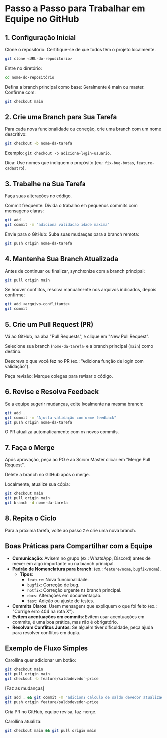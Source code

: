 # Passo a Passo para Trabalhar em Equipe no GitHub

## 1. Configuração Inicial

Clone o repositório: Certifique-se de que todos têm o projeto localmente.

```sh
git clone <URL-do-repositório>
```

Entre no diretório:

```sh
cd nome-do-repositório
```

Defina a branch principal como base: Geralmente é main ou master. Confirme com:

```sh
git checkout main
```

## 2. Crie uma Branch para Sua Tarefa

Para cada nova funcionalidade ou correção, crie uma branch com um nome descritivo:

```sh
git checkout -b nome-da-tarefa
```

Exemplo: `git checkout -b adiciona-login-usuario`.

Dica: Use nomes que indiquem o propósito (ex.: `fix-bug-botao`, `feature-cadastro`).

## 3. Trabalhe na Sua Tarefa

Faça suas alterações no código.

Commit frequente: Divida o trabalho em pequenos commits com mensagens claras:

```sh
git add .
git commit -m "adiciona validacao idade maxima"
```

Envie para o GitHub: Suba suas mudanças para a branch remota:

```sh
git push origin nome-da-tarefa
```

## 4. Mantenha Sua Branch Atualizada

Antes de continuar ou finalizar, synchronize com a branch principal:

```sh
git pull origin main
```

Se houver conflitos, resolva manualmente nos arquivos indicados, depois confirme:

```sh
git add <arquivo-conflitante>
git commit
```

## 5. Crie um Pull Request (PR)

Vá ao GitHub, na aba "Pull Requests", e clique em "New Pull Request".

Selecione sua branch (`nome-da-tarefa`) e a branch principal (`main`) como destino.

Descreva o que você fez no PR (ex.: "Adiciona função de login com validação").

Peça revisão: Marque colegas para revisar o código.

## 6. Revise e Resolva Feedback

Se a equipe sugerir mudanças, edite localmente na mesma branch:

```sh
git add .
git commit -m "Ajusta validação conforme feedback"
git push origin nome-da-tarefa
```

O PR atualiza automaticamente com os novos commits.

## 7. Faça o Merge

Após aprovação, peça ao PO e ao Scrum Master clicar em "Merge Pull Request".

Delete a branch no GitHub após o merge.

Localmente, atualize sua cópia:

```sh
git checkout main
git pull origin main
git branch -d nome-da-tarefa
```

## 8. Repita o Ciclo

Para a próxima tarefa, volte ao passo 2 e crie uma nova branch.

## Boas Práticas para Compartilhar com a Equipe

- **Comunicação**: Avisem no grupo (ex.: WhatsApp, Discord) antes de mexer em algo importante ou na branch principal.
- **Padrão de Nomenclatura para branch**: (ex.: `feature/nome`, `bugfix/nome`).
  - **Tipos**:
    - `feature`: Nova funcionalidade.
    - `bugfix`: Correção de bug.
    - `hotfix`: Correção urgente na branch principal.
    - `docs`: Alterações em documentação.
    - `test`: Adição ou ajuste de testes.
- **Commits Claros**: Usem mensagens que expliquem o que foi feito (ex.: "Corrige erro 404 na rota X").
- **Evitem acentuações em commits**: Evitem usar acentuações em commits, é uma boa prática, mas não é obrigatório.
- **Resolvam Conflitos Juntos**: Se alguém tiver dificuldade, peça ajuda para resolver conflitos em dupla.

## Exemplo de Fluxo Simples

Carollina quer adicionar um botão:

```sh
git checkout main
git pull origin main
git checkout -b feature/saldodevedor-price
```

[Faz as mudanças]

```sh
git add . && git commit -m "adiciona calculo de saldo devedor atualizado tabela price"
git push origin feature/saldodevedor-price
```

Cria PR no GitHub, equipe revisa, faz merge.

Carollina atualiza:

```sh
git checkout main && git pull origin main
```
